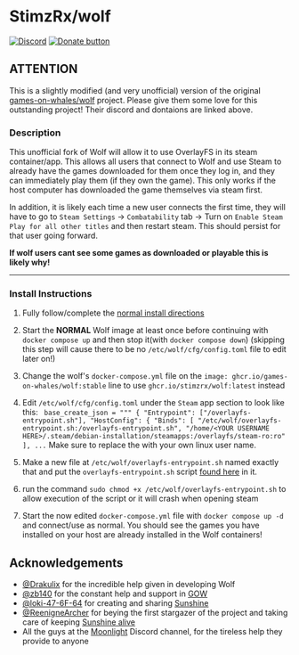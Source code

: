 # StimzRx/wolf

[![Discord](https://img.shields.io/discord/856434175455133727.svg?label=&logo=discord&logoColor=ffffff&color=7389D8&labelColor=6A7EC2)](https://discord.gg/kRGUDHNHt2)
[![Donate button](https://img.shields.io/badge/Donate-Open%20Collective-blue.svg?color=blue)](https://opencollective.com/games-on-whales/donate)

## ATTENTION
This is a slightly modified (and very unofficial) version of the original [games-on-whales/wolf](https://github.com/games-on-whales/wolf) project. Please give them some
love for this outstanding project! Their discord and dontaions are linked above.

### Description
This unofficial fork of Wolf will allow it to use OverlayFS in its steam container/app. This allows all users that connect to Wolf and use Steam to already have the 
games downloaded for them once they log in, and they can immediately play them (if they own the game). This only works if the host computer has downloaded
the game themselves via steam first.

In addition, it is likely each time a new user connects the first time, they will have to go to `Steam Settings` -> `Combatability` tab -> Turn on `Enable Steam Play for all other titles`
and then restart steam. This should persist for that user going forward.

**If wolf users cant see some games as downloaded or playable this is likely why!**

---

### Install Instructions
1) Fully follow/complete the [normal install directions](https://games-on-whales.github.io/wolf/stable/user/quickstart.html)
2) Start the **NORMAL** Wolf image at least once before continuing with `docker compose up` and then stop it(with `docker compose down`)
(skipping this step will cause there to be no `/etc/wolf/cfg/config.toml` file to edit later on!)
4) Change the wolf's `docker-compose.yml` file on the `image: ghcr.io/games-on-whales/wolf:stable` line to use `ghcr.io/stimzrx/wolf:latest` instead
5) Edit `/etc/wolf/cfg/config.toml` under the `Steam` app section to look like this:
`
base_create_json = """
{
  "Entrypoint": ["/overlayfs-entrypoint.sh"],
  "HostConfig": {
    "Binds": [
      "/etc/wolf/overlayfs-entrypoint.sh:/overlayfs-entrypoint.sh",
      "/home/<YOUR USERNAME HERE>/.steam/debian-installation/steamapps:/overlayfs/steam-ro:ro"
    ],
    ...`
Make sure to replace the <YOUR USERNAME HERE> with your own linux user name.

6) Make a new file at `/etc/wolf/overlayfs-entrypoint.sh` named exactly that and put the `overlayfs-entrypoint.sh` script [found here](https://github.com/StimzRx/wolf/blob/stable/overlayfs-entrypoint.sh) in it.
7) run the command `sudo chmod +x /etc/wolf/overlayfs-entrypoint.sh` to allow execution of the script or it will crash when opening steam
8) Start the now edited `docker-compose.yml` file with `docker compose up -d` and connect/use as normal. You should see the games you have installed on your host
are already installed in the Wolf containers!

## Acknowledgements

- [@Drakulix](https://github.com/Drakulix) for the incredible help given in developing Wolf
- [@zb140](https://github.com/zb140) for the constant help and support in [GOW](https://github.com/games-on-whales/gow)
- [@loki-47-6F-64](https://github.com/loki-47-6F-64) for creating and
  sharing [Sunshine](https://github.com/loki-47-6F-64/sunshine)
- [@ReenigneArcher](https://github.com/ReenigneArcher) for beying the first stargazer of the project and taking care of
  keeping [Sunshine alive](https://github.com/LizardByte/Sunshine)
- All the guys at the [Moonlight](https://moonlight-stream.org/) Discord channel, for the tireless help they provide to
  anyone
